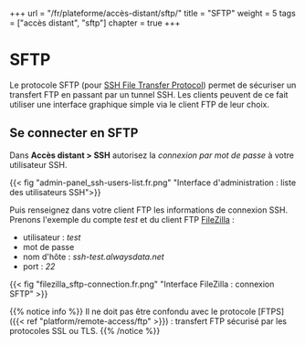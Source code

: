 +++
url = "/fr/plateforme/accès-distant/sftp/"
title = "SFTP"
weight = 5
tags = ["accès distant", "sftp"]
chapter = true
+++

# SFTP

Le protocole SFTP (pour [SSH File Transfer Protocol](https://fr.wikipedia.org/wiki/SSH_File_Transfer_Protocol)) permet de sécuriser un transfert FTP en passant par un tunnel SSH. Les clients peuvent de ce fait utiliser une interface graphique simple via le client FTP de leur choix.

## Se connecter en SFTP

Dans **Accès distant > SSH** autorisez la *connexion par mot de passe* à votre utilisateur SSH.

{{< fig "admin-panel_ssh-users-list.fr.png" "Interface d'administration : liste des utilisateurs SSH">}}

Puis renseignez dans votre client FTP les informations de connexion SSH. Prenons l'exemple du compte *test* et du client FTP [FileZilla](https://filezilla-project.org/) :

* utilisateur : _test_
* mot de passe
* nom d'hôte : _ssh-test.alwaysdata.net_
* port : _22_

{{< fig "filezilla_sftp-connection.fr.png" "Interface FileZilla : connexion SFTP" >}}

{{% notice info %}}
Il ne doit pas être confondu avec le protocole [FTPS]({{< ref "platform/remote-access/ftp" >}}) : transfert FTP sécurisé par les protocoles SSL ou TLS.
{{% /notice %}}
